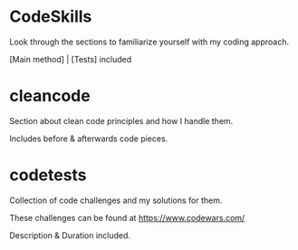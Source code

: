 # CodeSkills

Look through the sections to familiarize yourself with my coding approach. 

[Main method] | [Tests] included

# cleancode

Section about clean code principles and how I handle them. 

Includes before & afterwards code pieces.


# codetests

Collection of code challenges and my solutions for them.

These challenges can be found at https://www.codewars.com/

Description & Duration included.
